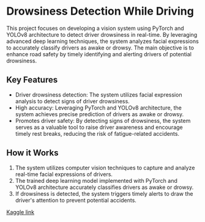 # Drowsiness Detection While Driving

This project focuses on developing a vision system using PyTorch and YOLOv8 architecture to detect driver drowsiness in real-time. By leveraging advanced deep learning techniques, the system analyzes facial expressions to accurately classify drivers as awake or drowsy. The main objective is to enhance road safety by timely identifying and alerting drivers of potential drowsiness.

## Key Features

- Driver drowsiness detection: The system utilizes facial expression analysis to detect signs of driver drowsiness.
- High accuracy: Leveraging PyTorch and YOLOv8 architecture, the system achieves precise prediction of drivers as awake or drowsy.
- Promotes driver safety: By detecting signs of drowsiness, the system serves as a valuable tool to raise driver awareness and encourage timely rest breaks, reducing the risk of fatigue-related accidents.

## How it Works

1. The system utilizes computer vision techniques to capture and analyze real-time facial expressions of drivers.
2. The trained deep learning model implemented with PyTorch and YOLOv8 architecture accurately classifies drivers as awake or drowsy.
3. If drowsiness is detected, the system triggers timely alerts to draw the driver's attention to prevent potential accidents.

[Kaggle link](https://www.kaggle.com/code/ahmedmoneimm/yolov8-drowsiness-detection)
